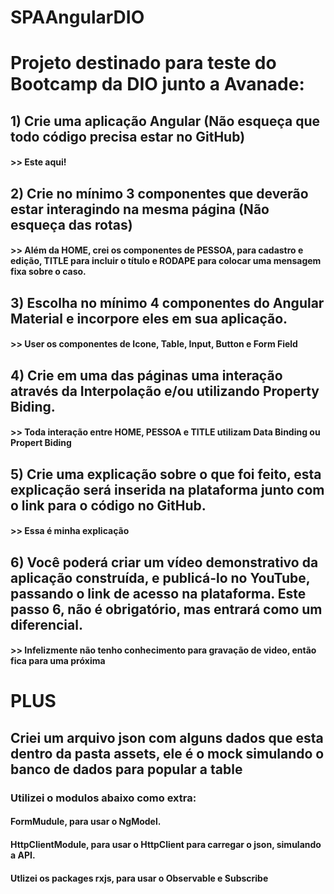 # SPAAngularDIO

# Projeto destinado para teste do Bootcamp da DIO junto a Avanade:
## 1) Crie uma aplicação Angular (Não esqueça que todo código precisa estar no GitHub)
#### >> Este aqui!

## 2) Crie no mínimo 3 componentes que deverão estar interagindo na mesma página (Não esqueça das rotas)
#### >> Além da HOME, crei os componentes de PESSOA, para cadastro e edição, TITLE para incluir o título e RODAPE para colocar uma mensagem fixa sobre o caso.

## 3) Escolha no mínimo 4 componentes do Angular Material e incorpore eles em sua aplicação.
#### >> User os componentes de Icone, Table, Input, Button e Form Field

## 4) Crie em uma das páginas uma interação através da Interpolação e/ou utilizando Property Biding.
#### >> Toda interação entre HOME, PESSOA e TITLE utilizam Data Binding ou Propert Biding

## 5) Crie uma explicação sobre o que foi feito, esta explicação será inserida na plataforma junto com o link para o código no GitHub.
#### >> Essa é minha explicação

## 6) Você poderá criar um vídeo demonstrativo da aplicação construída, e publicá-lo no YouTube, passando o link de acesso na plataforma. Este passo 6, não é obrigatório, mas entrará como um diferencial. 
#### >> Infelizmente não tenho conhecimento para gravação de video, então fica para uma próxima

# PLUS
## Criei um arquivo json com alguns dados que esta dentro da pasta assets, ele é o mock simulando o banco de dados para popular a table
### Utilizei o modulos abaixo como extra:
#### FormMudule, para usar o NgModel.
#### HttpClientModule, para usar o HttpClient para carregar o json, simulando a API.
#### Utlizei os packages rxjs, para usar o Observable e Subscribe
